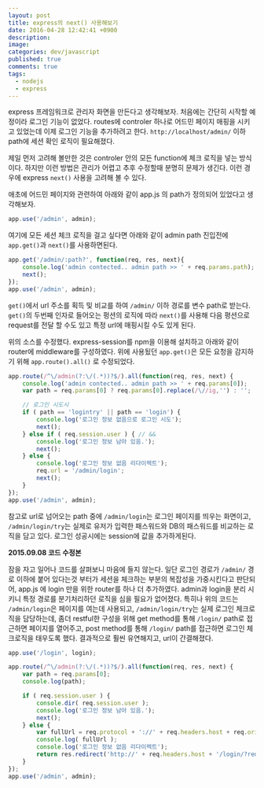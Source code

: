 ```yaml
---
layout: post
title: express의 next() 사용해보기
date: 2016-04-28 12:42:41 +0900
description: 
image: 
categories: dev/javascript
published: true
comments: true
tags: 
  - nodejs
  - express
---
```

express 프레임워크로 관리자 화면을 만든다고 생각해보자. 처음에는 간단히 시작할 예정이라 로그인 기능이 없었다. routes에 controler 하나로 어드민 페이지 매핑을 시키고 있었는데 이제 로그인 기능을 추가하려고 한다. `http://localhost/admin/` 이하 path에 세션 확인 로직이 필요해졌다.

제일 먼저 고려해 볼만한 것은 controler 안의 모든 function에 체크 로직을 넣는 방식이다. 하지만 이런 방법은 관리가 어렵고 추후 수정할때 분명히 문제가 생긴다. 이런 경우에 express `next()` 사용을 고려해 볼 수 있다.

애초에 어드민 페이지와 관련하여 아래와 같이 app.js 의 path가 정의되어 있었다고 생각해보자.

```javascript
app.use('/admin', admin);
```

여기에 모든 세션 체크 로직을 걸고 싶다면 아래와 같이 admin path 진입전에 `app.get()`과 `next()`를 사용하면된다.

```javascript
app.get('/admin/:path?', function(req, res, next){
	console.log('admin contected.. admin path >> ' + req.params.path);
	next(); 
});
app.use('/admin', admin);
```

`get()`에서 url 주소를 획득 및 비교를 하여 `/admin/` 이하 경로를 변수 path로 받는다. `get()`의 두번째 인자로 들어오는 펑션의 로직에 따라 `next()`를 사용해 다음 평션으로 request를 전달 할 수도 있고 특정 url에 매핑시킬 수도 있게 된다.

위의 소스를 수정했다. express-session를 npm을 이용해 설치하고 아래와 같이 router에 middleware를 구성하였다. 위에 사용됬던 `app.get()`은 모든 요청을 감지하기 위해 `app.route().all()` 로 수정되었다.

```javascript
app.route(/^\/admin(?:\/(.*))?$/).all(function(req, res, next) {
	console.log('admin contected.. admin path >> ' + req.params[0]);
	var path = req.params[0] ? req.params[0].replace(/\//ig,'') : '';

	// 로그인 시도시
	if ( path == 'logintry' || path == 'login') {
		console.log('로그인 정보 없음으로 로그인 시도');
		next();
	} else if ( req.session.user ) { // && 
		console.log('로그인 정보 남아 있음.');
		next(); 
	} else {
		console.log('로그인 정보 없음 리다이렉트');
		req.url = '/admin/login';
		next(); 
	}
});
app.use('/admin', admin);
```

참고로 url로 넘어오는 path 중에 `/admin/login`는 로그인 페이지를 띄우는 화면이고, `/admin/login/try`는 실제로 유저가 입력한 패스워드와 DB의 패스워드를 비교하는 로직을 담고 있다. 로그인 성공시에는 session에 값을 추가하게된다.

**2015.09.08 코드 수정본**

잠을 자고 일어나 코드를 살펴보니 마음에 들지 않는다. 일단 로그인 경로가 `/admin/` 경로 이하에 붙어 있다는것 부터가 세션을 체크하는 부분의 복잡성을 가중시킨다고 판단되어, app.js 에 login 만을 위한 router를 하나 더 추가하였다. admin과 login을 분리 시키니 특정 경로를 분기처리하던 로직을 심을 필요가 없어졌다. 특히나 위의 코드는 `/admin/login`은 페이지를 여는데 사용되고, `/admin/login/try`는 실제 로그인 체크로직을 담당하는데, 좀더 restful한 구성을 위해 get method를 통해 `/login/` path로 접근하면 페이지를 열어주고, post method를 통해 `/login/` path를 접근하면 로그인 체크로직을 태우도록 했다. 결과적으로 훨씬 유연해지고, url이 간결해졌다.

```javascript
app.use('/login', login);

app.route(/^\/admin(?:\/(.*))?$/).all(function(req, res, next) {
	var path = req.params[0];
	console.log(path);

	if ( req.session.user ) { 
		console.dir( req.session.user );
		console.log('로그인 정보 남아 있음.');
		next();
	} else {
		var fullUrl = req.protocol + '://' + req.headers.host + req.originalUrl;
		console.log( fullUrl );
		console.log('로그인 정보 없음 리다이렉트');
		return res.redirect('http://' + req.headers.host + '/login/?redirect=' + fullUrl);
	}
});
app.use('/admin', admin);
```